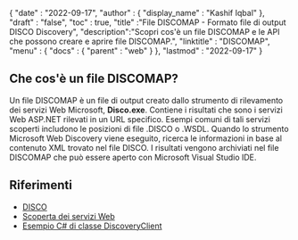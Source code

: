 {
  "date" : "2022-09-17",
  "author" : {
    "display_name" : "Kashif Iqbal"
},
  "draft" : "false",
  "toc" : true,
  "title" :"File DISCOMAP - Formato file di output DISCO Discovery",
  "description":"Scopri cos'è un file DISCOMAP e le API che possono creare e aprire file DISCOMAP.",
  "linktitle" : "DISCOMAP",
  "menu" : {
    "docs" : {
      "parent" : "web"
}
},
  "lastmod" : "2022-09-17"
}

## Che cos'è un file DISCOMAP?

Un file DISCOMAP è un file di output creato dallo strumento di rilevamento dei servizi Web Microsoft, **Disco.exe**. Contiene i risultati che sono i servizi Web ASP.NET rilevati in un URL specifico. Esempi comuni di tali servizi scoperti includono le posizioni di file .DISCO o .WSDL. Quando lo strumento Microsoft Web Discovery viene eseguito, ricerca le informazioni in base al contenuto XML trovato nel file DISCO. I risultati vengono archiviati nel file DISCOMAP che può essere aperto con Microsoft Visual Studio IDE.

## Riferimenti

* [DISCO](https://appsource.microsoft.com/en-us/product/office/WA104381894)
* [Scoperta dei servizi Web](https://en.wikipedia.org/wiki/Web_Services_Discovery)
* [Esempio C# di classe DiscoveryClient](https://learn.microsoft.com/en-us/dotnet/api/system.web.services.discovery.discoveryclientprotocol?view=netframework-4.8)


